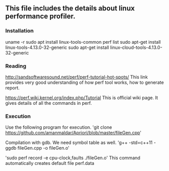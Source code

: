 
## This file includes the details about linux performance profiler.

### Installation
uname -r
sudo apt install linux-tools-common
perf list
sudo apt-get install linux-tools-4.13.0-32-generic
sudo apt-get install linux-cloud-tools-4.13.0-32-generic


### Reading

http://sandsoftwaresound.net/perf/perf-tutorial-hot-spots/
This link provides very good understanding of how perf tool works, how to generate 
report.

https://perf.wiki.kernel.org/index.php/Tutorial
This is official wiki page. It gives details of all the commands in perf.


### Execution

Use the following program for execution.
'git clone https://github.com/amanmaldar/Apriori/blob/master/fileGen.cpp'

Compilation with gdb. We need symbol table as well.
'g++ -std=c++11 -ggdb fileGen.cpp -o fileGen.o'

'sudo perf record -e cpu-clock,faults ./fileGen.o'
This command automatically creates default file perf.data



